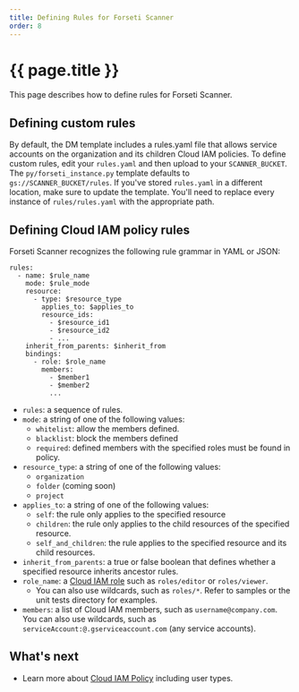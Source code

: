 ```yaml
---
title: Defining Rules for Forseti Scanner
order: 8
---
```

#  {{ page.title }}

This page describes how to define rules for Forseti Scanner.

## Defining custom rules

By default, the DM template includes a rules.yaml file that allows service
accounts on the organization and its children Cloud IAM policies. To define
custom rules, edit your `rules.yaml` and then upload to your `SCANNER_BUCKET`.
The `py/forseti_instance.py` template defaults to `gs://SCANNER_BUCKET/rules`.
If you've stored `rules.yaml` in a different location, make sure to update the
template. You'll need to replace every instance of `rules/rules.yaml` with the
appropriate path.

## Defining Cloud IAM policy rules

Forseti Scanner recognizes the following rule grammar in YAML or JSON:

````
rules:
  - name: $rule_name
    mode: $rule_mode
    resource:
      - type: $resource_type
        applies_to: $applies_to
        resource_ids:
          - $resource_id1
          - $resource_id2
          - ...
    inherit_from_parents: $inherit_from
    bindings:
      - role: $role_name
        members:
          - $member1
          - $member2
          ...
````

  - `rules`: a sequence of rules.
  - `mode`: a string of one of the following values:
    - `whitelist`: allow the members defined.
    - `blacklist`: block the members defined
    - `required`: defined members with the specified roles must be found in
    policy.
  - `resource_type`: a string of one of the following values:
    - `organization`
    - `folder` (coming soon)
    - `project`
  - `applies_to`: a string of one of the following values:
    - `self`: the rule only applies to the specified resource
    - `children`: the rule only applies to the child resources of the specified
    resource.
    - `self_and_children`: the rule applies to the specified resource and its
    child resources.
  - `inherit_from_parents`: a true or false boolean that defines whether a
  specified resource inherits ancestor rules.
  - `role_name`: a [Cloud IAM role](https://cloud.google.com/compute/docs/access/iam)
  such as `roles/editor` or `roles/viewer`.
    - You can also use wildcards, such as `roles/*`. Refer to samples or the
    unit tests directory for examples.
  - `members`: a list of Cloud IAM members, such as `username@company.com`.
  You can also use wildcards, such as `serviceAccount:@.gserviceaccount.com`
  (any service accounts).

## What's next

  - Learn more about
  [Cloud IAM Policy](https://cloud.google.com/iam/reference/rest/v1/Policy)
  including user types.

